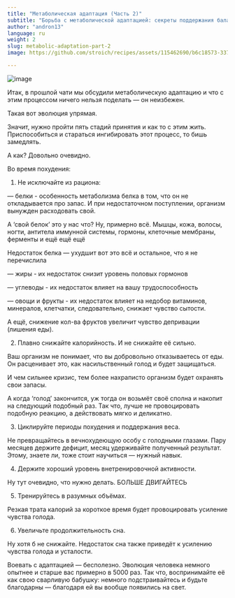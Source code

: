 ```yaml
---
title: "Метаболическая адаптация (Часть 2)"
subtitle: "Борьба с метаболической адаптацией: секреты поддержания баланса и преодоления вызовов похудения"
author: "andron13"
language: ru
weight: 2
slug: metabolic-adaptation-part-2
image: https://github.com/stroich/recipes/assets/115462690/b6c18573-3375-4506-85f7-743e2ab0c405

---
```


![image](https://github.com/stroich/recipes/assets/115462690/b6c18573-3375-4506-85f7-743e2ab0c405)

Итак, в прошлой чати мы обсудили метаболическую адаптацию и что с этим процессом ничего нельзя поделать — он неизбежен.

Такая вот эволюция упрямая.

Значит, нужно пройти пять стадий принятия и как то с этим жить.
Приспособиться и стараться ингибировать этот процесс, то бишь замедлять.

А как?
Довольно очевидно.

Во время похудения:

1. Не исключайте из рациона:

— белки - особенность метаболизма белка в том, что он не откладывается про запас. И при недостаточном поступлении, организм вынужден расходовать свой.

А ‘свой белок’ это у нас что? Ну, примерно всё. Мышцы, кожа, волосы, ногти, антитела иммунной системы, гормоны, клеточные мембраны, ферменты и ещё ещё ещё

Недостаток белка — ухудшит вот это всё и остальное, что я не перечислила

— жиры - их недостаток снизит уровень половых гормонов

— углеводы - их недостаток влияет на вашу трудоспособность

— овощи и фрукты - их недостаток влияет на недобор витаминов, минералов, клетчатки, следовательно, снижает чувство сытости.

А ещё, снижение кол-ва фруктов увеличит чувство депривации (лишения еды).

2. Плавно снижайте калорийность. И не снижайте её сильно.

Ваш организм не понимает, что вы добровольно отказываетесь от еды. Он расценивает это, как насильственный голод и будет защищаться.

И чем сильнее кризис, тем более нахраписто организм будет охранять свои запасы.

А когда ‘голод’ закончится, уж тогда он возьмёт своё сполна и накопит на следующий подобный раз. Так что, лучше не провоцировать подобную реакцию, а действовать мягко и деликатно.

3. Циклируйте периоды похудения и поддержания веса.

Не превращайтесь в вечнохудеющую особу с голодными глазами. Пару месяцев держите дефицит, месяц удерживайте полученный результат.
Этому, знаете ли, тоже стоит научиться — нужный навык.

4. Держите хороший уровень внетренировочной активности.

Ну тут очевидно, что нужно делать. БОЛЬШЕ ДВИГАЙТЕСЬ

5. Тренируйтесь в разумных объёмах.

Резкая трата калорий за короткое время будет провоцировать усиление чувства голода.

6. Увеличьте продолжительность сна.

Ну хотя б не снижайте. Недостаток сна также приведёт к усилению чувства голода и усталости.

Воевать с адаптацией — бесполезно.
Эволюция человека немного опытнее и старше вас примерно в 5000 раз. Так что, воспринимайте её как свою сварливую бабушку: немного подстраивайтесь и будьте благодарны — благодаря ей вы вообще появились на свет.

